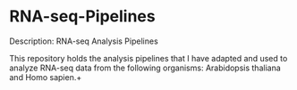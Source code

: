 # RNA-seq-Pipelines
Description: RNA-seq Analysis Pipelines

This repository holds the analysis pipelines that I have adapted and used to analyze RNA-seq data from
the following organisms: Arabidopsis thaliana and Homo sapien.+
